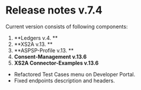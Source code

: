 # Release notes v.7.4

Current version consists of following components:

1. **Ledgers v.4. **
2. **XS2A v.13. **
3. **ASPSP-Profile v.13. **
4. **Consent-Management v.13.6**
5. **XS2A Connector-Examples v.13.6**

-   Refactored Test Cases menu on Developer Portal.
-   Fixed endpoints description and headers.
